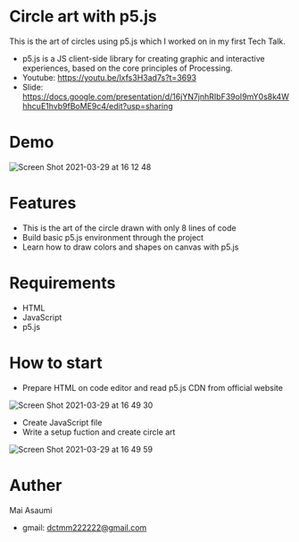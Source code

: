 # Circle art with p5.js

This is the art of circles using p5.js which I worked on in my first Tech Talk.

- p5.js is a JS client-side library for creating graphic and interactive experiences, based on the core principles of Processing.
- Youtube: https://youtu.be/lxfs3H3ad7s?t=3693
- Slide: https://docs.google.com/presentation/d/16jYN7jnhRIbF39oI9mY0s8k4WhhcuE1hvb9fBoME9c4/edit?usp=sharing

# Demo

![Screen Shot 2021-03-29 at 16 12 48](https://user-images.githubusercontent.com/59820583/112800230-59c73680-90aa-11eb-9f78-d21556e72f13.jpg)

# Features

- This is the art of the circle drawn with only 8 lines of code
- Build basic p5.js environment through the project
- Learn how to draw colors and shapes on canvas with p5.js

# Requirements

- HTML
- JavaScript
- p5.js

# How to start

- Prepare HTML on code editor and read p5.js CDN from official website

![Screen Shot 2021-03-29 at 16 49 30](https://user-images.githubusercontent.com/59820583/112804083-ef64c500-90ae-11eb-9bc3-735d2c75ea08.jpg)

- Create JavaScript file
- Write a setup fuction and create circle art

![Screen Shot 2021-03-29 at 16 49 59](https://user-images.githubusercontent.com/59820583/112804090-f1c71f00-90ae-11eb-9a6b-87b386905f50.jpg)

# Auther

Mai Asaumi

- gmail: dctmm222222@gmail.com
